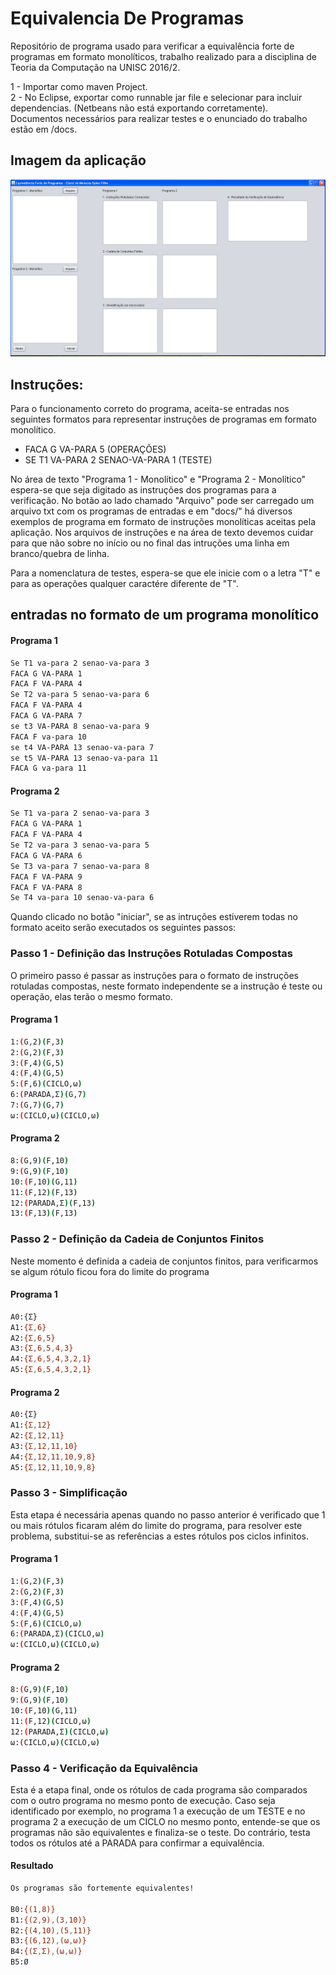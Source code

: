 # Equivalencia De Programas
Repositório de programa usado para verificar a equivalência forte de programas em formato monolíticos, trabalho realizado para a disciplina de Teoria da Computação na UNISC 2016/2.

1 - Importar como maven Project.  
2 - No Eclipse, exportar como runnable jar file e selecionar para incluir dependencias. (Netbeans não está exportando corretamente).  
Documentos necessários para realizar testes e o enunciado do trabalho estão em /docs.

## Imagem da aplicação
<img src="docs/tela.PNG" width="968">

## Instruções:
Para o funcionamento correto do programa, aceita-se entradas nos seguintes formatos para representar instruções de programas em formato monolítico.

* FACA G VA-PARA 5 (OPERAÇÕES)
* SE T1 VA-PARA 2 SENAO-VA-PARA 1 (TESTE)

No área de texto "Programa 1 - Monolítico" e "Programa 2 - Monolítico" espera-se que seja digitado as instruções dos programas para a verificação. No botão ao lado chamado "Arquivo" pode ser carregado um arquivo txt com os programas de entradas e em "docs/" há diversos exemplos de programa em formato de instruções monolíticas aceitas pela aplicação.
Nos arquivos de instruções e na área de texto devemos cuidar para que não sobre no início ou no final das intruções uma linha em branco/quebra de linha.

Para a nomenclatura de testes, espera-se que ele inicie com o a letra "T" e para as operações qualquer caractére diferente de "T".

## entradas no formato de um programa monolítico
#### Programa 1
```bash
Se T1 va-para 2 senao-va-para 3
FACA G VA-PARA 1
FACA F VA-PARA 4
Se T2 va-para 5 senao-va-para 6
FACA F VA-PARA 4
FACA G VA-PARA 7
se t3 VA-PARA 8 senao-va-para 9
FACA F va-para 10
se t4 VA-PARA 13 senao-va-para 7
se t5 VA-PARA 13 senao-va-para 11
FACA G va-para 11
```

#### Programa 2
```bash
Se T1 va-para 2 senao-va-para 3
FACA G VA-PARA 1
FACA F VA-PARA 4
Se T2 va-para 3 senao-va-para 5
FACA G VA-PARA 6
Se T3 va-para 7 senao-va-para 8
FACA F VA-PARA 9
FACA F VA-PARA 8
Se T4 va-para 10 senao-va-para 6
```

Quando clicado no botão "iniciar", se as intruções estiverem todas no formato aceito serão executados os seguintes passos:

### Passo 1 - Definição das Instruções Rotuladas Compostas
O primeiro passo é passar as instruções para o formato de instruções rotuladas compostas, neste formato independente se a instrução é teste ou operação, elas terão o mesmo formato.

#### Programa 1
```bash
1:(G,2)(F,3)
2:(G,2)(F,3)
3:(F,4)(G,5)
4:(F,4)(G,5)
5:(F,6)(CICLO,ω)
6:(PARADA,Σ)(G,7)
7:(G,7)(G,7)
ω:(CICLO,ω)(CICLO,ω)
```

#### Programa 2
```bash
8:(G,9)(F,10)
9:(G,9)(F,10)
10:(F,10)(G,11)
11:(F,12)(F,13)
12:(PARADA,Σ)(F,13)
13:(F,13)(F,13)
```

### Passo 2 - Definição da Cadeia de Conjuntos Finitos
Neste momento é definida a cadeia de conjuntos finitos, para verificarmos se algum rótulo ficou fora do limite do programa

#### Programa 1
```bash
A0:{Σ}
A1:{Σ,6}
A2:{Σ,6,5}
A3:{Σ,6,5,4,3}
A4:{Σ,6,5,4,3,2,1}
A5:{Σ,6,5,4,3,2,1}
```

#### Programa 2
```bash
A0:{Σ}
A1:{Σ,12}
A2:{Σ,12,11}
A3:{Σ,12,11,10}
A4:{Σ,12,11,10,9,8}
A5:{Σ,12,11,10,9,8}
```

### Passo 3 - Simplificação
Esta etapa é necessária apenas quando no passo anterior é verificado que 1 ou mais rótulos ficaram além do limite do programa, para resolver este problema, substitui-se as referências a estes rótulos pos ciclos infinitos.

#### Programa 1
```bash
1:(G,2)(F,3)
2:(G,2)(F,3)
3:(F,4)(G,5)
4:(F,4)(G,5)
5:(F,6)(CICLO,ω)
6:(PARADA,Σ)(CICLO,ω)
ω:(CICLO,ω)(CICLO,ω)
```

#### Programa 2
```bash
8:(G,9)(F,10)
9:(G,9)(F,10)
10:(F,10)(G,11)
11:(F,12)(CICLO,ω)
12:(PARADA,Σ)(CICLO,ω)
ω:(CICLO,ω)(CICLO,ω)
```

### Passo 4 - Verificação da Equivalência
Esta é a etapa final, onde os rótulos de cada programa são comparados com o outro programa no mesmo ponto de execução. Caso seja identificado por exemplo, no programa 1 a execução de um TESTE e no programa 2 a execução de um CICLO no mesmo ponto, entende-se que os programas não são equivalentes e finaliza-se o teste. Do contrário, testa todos os rótulos até a PARADA para confirmar a equivalência.

#### Resultado
```bash
Os programas são fortemente equivalentes!

B0:{(1,8)}
B1:{(2,9),(3,10)}
B2:{(4,10),(5,11)}
B3:{(6,12),(ω,ω)}
B4:{(Σ,Σ),(ω,ω)}
B5:Ø
```
